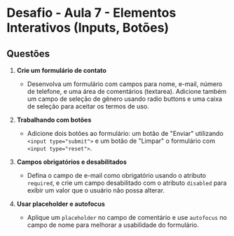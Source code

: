 # Desafio - Aula 7 - Elementos Interativos (Inputs, Botões)

## Questões

1. **Crie um formulário de contato**  
   - Desenvolva um formulário com campos para nome, e-mail, número de telefone, e uma área de comentários (textarea). Adicione também um campo de seleção de gênero usando radio buttons e uma caixa de seleção para aceitar os termos de uso.

2. **Trabalhando com botões**  
   - Adicione dois botões ao formulário: um botão de "Enviar" utilizando `<input type="submit">` e um botão de "Limpar" o formulário com `<input type="reset">`.

3. **Campos obrigatórios e desabilitados**  
   - Defina o campo de e-mail como obrigatório usando o atributo `required`, e crie um campo desabilitado com o atributo `disabled` para exibir um valor que o usuário não possa alterar.

4. **Usar placeholder e autofocus**  
   - Aplique um `placeholder` no campo de comentário e use `autofocus` no campo de nome para melhorar a usabilidade do formulário.
